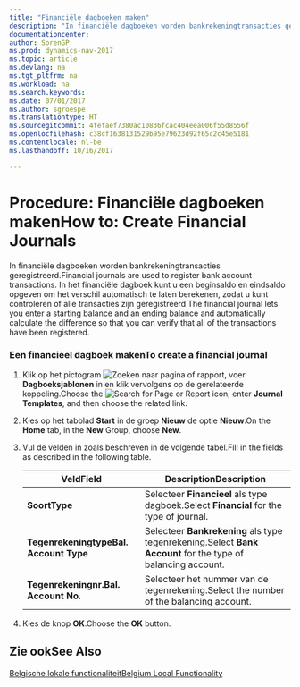 ```yaml
---
title: "Financiële dagboeken maken"
description: "In financiële dagboeken worden bankrekeningtransacties geregistreerd. In het financiële dagboek kunt u een beginsaldo en eindsaldo opgeven om het verschil automatisch te laten berekenen, zodat u kunt controleren of alle transacties zijn geregistreerd."
documentationcenter: 
author: SorenGP
ms.prod: dynamics-nav-2017
ms.topic: article
ms.devlang: na
ms.tgt_pltfrm: na
ms.workload: na
ms.search.keywords: 
ms.date: 07/01/2017
ms.author: sgroespe
ms.translationtype: HT
ms.sourcegitcommit: 4fefaef7380ac10836fcac404eea006f55d8556f
ms.openlocfilehash: c38cf1638131529b95e79623d92f65c2c45e5181
ms.contentlocale: nl-be
ms.lasthandoff: 10/16/2017

---
```

# <a name="how-to-create-financial-journals"></a><span data-ttu-id="84f79-104">Procedure: Financiële dagboeken maken</span><span class="sxs-lookup"><span data-stu-id="84f79-104">How to: Create Financial Journals</span></span>
<span data-ttu-id="84f79-105">In financiële dagboeken worden bankrekeningtransacties geregistreerd.</span><span class="sxs-lookup"><span data-stu-id="84f79-105">Financial journals are used to register bank account transactions.</span></span> <span data-ttu-id="84f79-106">In het financiële dagboek kunt u een beginsaldo en eindsaldo opgeven om het verschil automatisch te laten berekenen, zodat u kunt controleren of alle transacties zijn geregistreerd.</span><span class="sxs-lookup"><span data-stu-id="84f79-106">The financial journal lets you enter a starting balance and an ending balance and automatically calculate the difference so that you can verify that all of the transactions have been registered.</span></span>  
  
### <a name="to-create-a-financial-journal"></a><span data-ttu-id="84f79-107">Een financieel dagboek maken</span><span class="sxs-lookup"><span data-stu-id="84f79-107">To create a financial journal</span></span>  
  
1.  <span data-ttu-id="84f79-108">Klik op het pictogram ![Zoeken naar pagina of rapport](media/ui-search/search_small.png "pictogram Zoeken naar pagina of rapport"), voer **Dagboeksjablonen** in en klik vervolgens op de gerelateerde koppeling.</span><span class="sxs-lookup"><span data-stu-id="84f79-108">Choose the ![Search for Page or Report](media/ui-search/search_small.png "Search for Page or Report icon") icon, enter **Journal Templates**, and then choose the related link.</span></span>  
  
2.  <span data-ttu-id="84f79-109">Kies op het tabblad **Start** in de groep **Nieuw** de optie **Nieuw**.</span><span class="sxs-lookup"><span data-stu-id="84f79-109">On the **Home** tab, in the **New** Group, choose **New**.</span></span>  
  
3.  <span data-ttu-id="84f79-110">Vul de velden in zoals beschreven in de volgende tabel.</span><span class="sxs-lookup"><span data-stu-id="84f79-110">Fill in the fields as described in the following table.</span></span>  
  
    |<span data-ttu-id="84f79-111">Veld</span><span class="sxs-lookup"><span data-stu-id="84f79-111">Field</span></span>|<span data-ttu-id="84f79-112">Description</span><span class="sxs-lookup"><span data-stu-id="84f79-112">Description</span></span>|  
    |---------------------------------|---------------------------------------|  
    |<span data-ttu-id="84f79-113">**Soort**</span><span class="sxs-lookup"><span data-stu-id="84f79-113">**Type**</span></span>|<span data-ttu-id="84f79-114">Selecteer **Financieel** als type dagboek.</span><span class="sxs-lookup"><span data-stu-id="84f79-114">Select **Financial** for the type of journal.</span></span>|  
    |<span data-ttu-id="84f79-115">**Tegenrekeningtype**</span><span class="sxs-lookup"><span data-stu-id="84f79-115">**Bal. Account Type**</span></span>|<span data-ttu-id="84f79-116">Selecteer **Bankrekening** als type tegenrekening.</span><span class="sxs-lookup"><span data-stu-id="84f79-116">Select **Bank Account** for the type of balancing account.</span></span>|  
    |<span data-ttu-id="84f79-117">**Tegenrekeningnr.**</span><span class="sxs-lookup"><span data-stu-id="84f79-117">**Bal. Account No.**</span></span>|<span data-ttu-id="84f79-118">Selecteer het nummer van de tegenrekening.</span><span class="sxs-lookup"><span data-stu-id="84f79-118">Select the number of the balancing account.</span></span>|  
  
       
  
4.  <span data-ttu-id="84f79-119">Kies de knop **OK**.</span><span class="sxs-lookup"><span data-stu-id="84f79-119">Choose the **OK** button.</span></span>  
  
## <a name="see-also"></a><span data-ttu-id="84f79-120">Zie ook</span><span class="sxs-lookup"><span data-stu-id="84f79-120">See Also</span></span>  
 [<span data-ttu-id="84f79-121">Belgische lokale functionaliteit</span><span class="sxs-lookup"><span data-stu-id="84f79-121">Belgium Local Functionality</span></span>](belgium-local-functionality.md)
